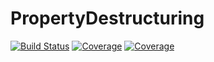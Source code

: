 # PropertyDestructuring

[![Build Status](https://github.com/antimon2/PropertyDestructuring.jl/actions/workflows/CI.yml/badge.svg?branch=main)](https://github.com/antimon2/PropertyDestructuring.jl/actions/workflows/CI.yml?query=branch%3Amain)
[![Coverage](https://codecov.io/gh/antimon2/PropertyDestructuring.jl/branch/main/graph/badge.svg)](https://codecov.io/gh/antimon2/PropertyDestructuring.jl)
[![Coverage](https://coveralls.io/repos/github/antimon2/PropertyDestructuring.jl/badge.svg?branch=main)](https://coveralls.io/github/antimon2/PropertyDestructuring.jl?branch=main)

